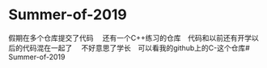 # Summer-of-2019
假期在多个仓库提交了代码　
还有一个C++练习的仓库　代码和以前还有开学以后的代码混在一起了　
不好意思了学长　可以看我的github上的C-这个仓库# Summer-of-2019
